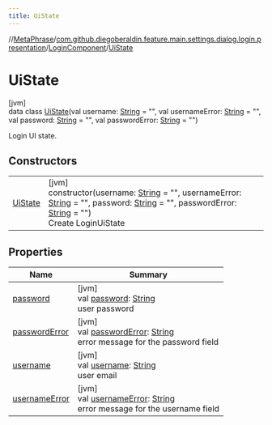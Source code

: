 ```yaml
---
title: UiState
---
```

//[MetaPhrase](../../../../index.html)/[com.github.diegoberaldin.feature.main.settings.dialog.login.presentation](../../index.html)/[LoginComponent](../index.html)/[UiState](index.html)



# UiState



[jvm]\
data class [UiState](index.html)(val username: [String](https://kotlinlang.org/api/latest/jvm/stdlib/kotlin/-string/index.html) = &quot;&quot;, val usernameError: [String](https://kotlinlang.org/api/latest/jvm/stdlib/kotlin/-string/index.html) = &quot;&quot;, val password: [String](https://kotlinlang.org/api/latest/jvm/stdlib/kotlin/-string/index.html) = &quot;&quot;, val passwordError: [String](https://kotlinlang.org/api/latest/jvm/stdlib/kotlin/-string/index.html) = &quot;&quot;)

Login UI state.



## Constructors


| | |
|---|---|
| [UiState](-ui-state.html) | [jvm]<br>constructor(username: [String](https://kotlinlang.org/api/latest/jvm/stdlib/kotlin/-string/index.html) = &quot;&quot;, usernameError: [String](https://kotlinlang.org/api/latest/jvm/stdlib/kotlin/-string/index.html) = &quot;&quot;, password: [String](https://kotlinlang.org/api/latest/jvm/stdlib/kotlin/-string/index.html) = &quot;&quot;, passwordError: [String](https://kotlinlang.org/api/latest/jvm/stdlib/kotlin/-string/index.html) = &quot;&quot;)<br>Create LoginUiState |


## Properties


| Name | Summary |
|---|---|
| [password](password.html) | [jvm]<br>val [password](password.html): [String](https://kotlinlang.org/api/latest/jvm/stdlib/kotlin/-string/index.html)<br>user password |
| [passwordError](password-error.html) | [jvm]<br>val [passwordError](password-error.html): [String](https://kotlinlang.org/api/latest/jvm/stdlib/kotlin/-string/index.html)<br>error message for the password field |
| [username](username.html) | [jvm]<br>val [username](username.html): [String](https://kotlinlang.org/api/latest/jvm/stdlib/kotlin/-string/index.html)<br>user email |
| [usernameError](username-error.html) | [jvm]<br>val [usernameError](username-error.html): [String](https://kotlinlang.org/api/latest/jvm/stdlib/kotlin/-string/index.html)<br>error message for the username field |

